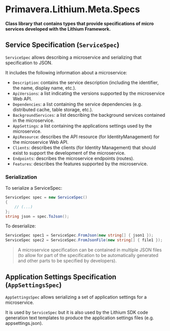 # Primavera.Lithium.Meta.Specs

**Class library that contains types that provide specifications of micro services developed with the Lithium Framework.**

## Service Specification (`ServiceSpec`)

`ServiceSpec` allows describing a microservice and serializing that specification to JSON.

It includes the following information about a microservice:

- `Description`: contains the service description (including the identifier, the name, display name, etc.).
- `ApiVersions`: a list indicating the versions supported by the microservice Web API.
- `Dependencies`: a list containing the service dependencies (e.g. distributed cache, table storage, etc.).
- `BackgroundServices`: a list describing the background services contained in the microservice.
- `AppSettings`: a list containing the applications settings used by the microservice.
- `ApiResource`: describes the API resource (for IdentityManagement) for the microservice Web API.
- `Clients`: describes the clients (for Identity Management) that should exist to support the development of the microservice.
- `Endpoints`: describes the microservice endpoints (routes).
- `Features`: describes the features supported by the microservice.

### Serialization

To serialize a ServiceSpec:

```csharp
ServiceSpec spec = new ServiceSpec()
{
    // (...)
};
string json = spec.ToJson();
```

To deserialize:

```csharp
ServiceSpec spec1 = ServiceSpec.FromJson(new string[] { json1 });
ServiceSpec spec2 = ServiceSpec.FromJsonFile(new string[] { file1 });
```

> A microservice specification can be contained in multiple JSON files (to allow for part of the specification to be automatically generated and other parts to be specified by developers).

## Application Settings Specification (`AppSettingsSpec`)

`AppSettingsSpec` allows serializing a set of application settings for a microservice.

It is used by `ServiceSpec` but it is also used by the Lithium SDK code generation text templates to produce the application settings files (e.g. appsettings.json).